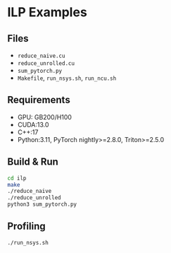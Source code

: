 # ILP Examples

## Files
- `reduce_naive.cu`
- `reduce_unrolled.cu`
- `sum_pytorch.py`
- `Makefile`, `run_nsys.sh`, `run_ncu.sh`

## Requirements
- GPU: GB200/H100
- CUDA:13.0
- C++:17
- Python:3.11, PyTorch nightly>=2.8.0, Triton>=2.5.0

## Build & Run
```bash
cd ilp
make
./reduce_naive
./reduce_unrolled
python3 sum_pytorch.py
```

## Profiling
```bash
./run_nsys.sh
```